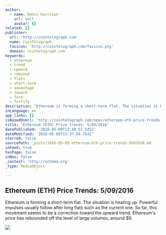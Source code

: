 ```yaml
---
author:
  - name: Denis Harrison
    url: null
    avatar: {}
related: []
publisher:
  url: 'http://cointelegraph.com'
  name: CoinTelegraph
  favicon: 'http://cointelegraph.com/favicon.png'
  domain: cointelegraph.com
keywords:
  - ethereum
  - trend
  - upward
  - rebound
  - flats
  - short-term
  - advantage
  - toward
  - form
  - fortify
description: "Ethereum is forming a short-term flat. The situation is heating up. Powerful impulses usually follow after long flats such as the current one. So far, this movement seems to be a correction toward the upward trend. Ethereum's price has rebounded off the level of large volumes, around $9."
inLanguage: en
app_links: []
isBasedOnUrl: 'http://cointelegraph.com/news/ethereum-eth-price-trends-5092016'
title: 'Ethereum (ETH) Price Trends: 5/09/2016'
datePublished: '2016-05-09T13:40:51.545Z'
dateModified: '2016-05-09T13:37:50.764Z'
starred: false
sourcePath: _posts/2016-05-09-ethereum-eth-price-trends-5092016.md
inFeed: true
hasPage: false
inNav: false
_context: 'http://schema.org'
_type: MediaObject

---
```

<article style=""><h1>Ethereum (ETH) Price Trends: 5/09/2016</h1><p>Ethereum is forming a short-term flat. The situation is heating up. Powerful impulses usually follow after long flats such as the current one. So far, this movement seems to be a correction toward the upward trend. Ethereum's price has rebounded off the level of large volumes, around $9.</p><img src="https://lh6.googleusercontent.com/QuLK-motAVqJn9L_ShlUPrM9LsIo8d34-5u-66ddQaCHza-x8v5dvDP-BGq6PZghtCzmjN00k3T_DYKX31dbH-NiKuj_UToT2CFZMcMUHUKSBO1Y04XPPwn6Szz5lD8vwK4XDXSV" /></article>